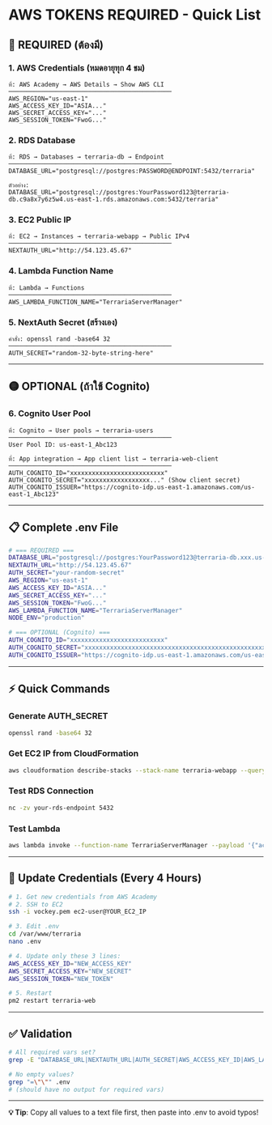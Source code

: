 # AWS TOKENS REQUIRED - Quick List

## 🔴 REQUIRED (ต้องมี)

### 1. AWS Credentials (หมดอายุทุก 4 ชม)
```
ที่: AWS Academy → AWS Details → Show AWS CLI
─────────────────────────────────────────────
AWS_REGION="us-east-1"
AWS_ACCESS_KEY_ID="ASIA..."
AWS_SECRET_ACCESS_KEY="..."
AWS_SESSION_TOKEN="FwoG..."
```

### 2. RDS Database
```
ที่: RDS → Databases → terraria-db → Endpoint
─────────────────────────────────────────────
DATABASE_URL="postgresql://postgres:PASSWORD@ENDPOINT:5432/terraria"

ตัวอย่าง:
DATABASE_URL="postgresql://postgres:YourPassword123@terraria-db.c9a8x7y6z5w4.us-east-1.rds.amazonaws.com:5432/terraria"
```

### 3. EC2 Public IP
```
ที่: EC2 → Instances → terraria-webapp → Public IPv4
─────────────────────────────────────────────
NEXTAUTH_URL="http://54.123.45.67"
```

### 4. Lambda Function Name
```
ที่: Lambda → Functions
─────────────────────────────────────────────
AWS_LAMBDA_FUNCTION_NAME="TerrariaServerManager"
```

### 5. NextAuth Secret (สร้างเอง)
```
คำสั่ง: openssl rand -base64 32
─────────────────────────────────────────────
AUTH_SECRET="random-32-byte-string-here"
```

---

## 🟡 OPTIONAL (ถ้าใช้ Cognito)

### 6. Cognito User Pool
```
ที่: Cognito → User pools → terraria-users
─────────────────────────────────────────────
User Pool ID: us-east-1_Abc123

ที่: App integration → App client list → terraria-web-client
─────────────────────────────────────────────
AUTH_COGNITO_ID="xxxxxxxxxxxxxxxxxxxxxxxxxx"
AUTH_COGNITO_SECRET="xxxxxxxxxxxxxxxxxx..." (Show client secret)
AUTH_COGNITO_ISSUER="https://cognito-idp.us-east-1.amazonaws.com/us-east-1_Abc123"
```

---

## 📋 Complete .env File

```bash
# === REQUIRED ===
DATABASE_URL="postgresql://postgres:YourPassword123@terraria-db.xxx.us-east-1.rds.amazonaws.com:5432/terraria"
NEXTAUTH_URL="http://54.123.45.67"
AUTH_SECRET="your-random-secret"
AWS_REGION="us-east-1"
AWS_ACCESS_KEY_ID="ASIA..."
AWS_SECRET_ACCESS_KEY="..."
AWS_SESSION_TOKEN="FwoG..."
AWS_LAMBDA_FUNCTION_NAME="TerrariaServerManager"
NODE_ENV="production"

# === OPTIONAL (Cognito) ===
AUTH_COGNITO_ID="xxxxxxxxxxxxxxxxxxxxxxxxxx"
AUTH_COGNITO_SECRET="xxxxxxxxxxxxxxxxxxxxxxxxxxxxxxxxxxxxxxxxxxxxxxxxxx"
AUTH_COGNITO_ISSUER="https://cognito-idp.us-east-1.amazonaws.com/us-east-1_xxxxxxxxx"
```

---

## ⚡ Quick Commands

### Generate AUTH_SECRET
```bash
openssl rand -base64 32
```

### Get EC2 IP from CloudFormation
```bash
aws cloudformation describe-stacks --stack-name terraria-webapp --query 'Stacks[0].Outputs[?OutputKey==`PublicIP`].OutputValue' --output text
```

### Test RDS Connection
```bash
nc -zv your-rds-endpoint 5432
```

### Test Lambda
```bash
aws lambda invoke --function-name TerrariaServerManager --payload '{"action":"LIST"}' response.json
```

---

## 🔄 Update Credentials (Every 4 Hours)

```bash
# 1. Get new credentials from AWS Academy
# 2. SSH to EC2
ssh -i vockey.pem ec2-user@YOUR_EC2_IP

# 3. Edit .env
cd /var/www/terraria
nano .env

# 4. Update only these 3 lines:
AWS_ACCESS_KEY_ID="NEW_ACCESS_KEY"
AWS_SECRET_ACCESS_KEY="NEW_SECRET"
AWS_SESSION_TOKEN="NEW_TOKEN"

# 5. Restart
pm2 restart terraria-web
```

---

## ✅ Validation

```bash
# All required vars set?
grep -E "DATABASE_URL|NEXTAUTH_URL|AUTH_SECRET|AWS_ACCESS_KEY_ID|AWS_LAMBDA_FUNCTION_NAME" .env

# No empty values?
grep "=\"\"" .env
# (should have no output for required vars)
```

---

**💡 Tip**: Copy all values to a text file first, then paste into .env to avoid typos!

